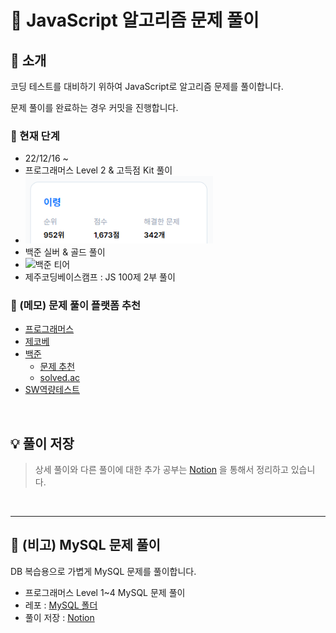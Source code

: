 # 🤮 JavaScript 알고리즘 문제 풀이

## 👋 소개

코딩 테스트를 대비하기 위하여 JavaScript로 알고리즘 문제를 풀이합니다.

문제 풀이를 완료하는 경우 커밋을 진행합니다.

### 🌱 현재 단계

- 22/12/16 ~
- 프로그래머스 Level 2 & 고득점 Kit 풀이
- <img src="./assets/status_programmers.PNG" alt="프로그래머스 순위" width="300">
- 백준 실버 & 골드 풀이
- <img src="http://mazassumnida.wtf/api/v2/generate_badge?boj=sryung1225" alt="백준 티어" width="300">
- 제주코딩베이스캠프 : JS 100제 2부 풀이

### 🎒 (메모) 문제 풀이 플랫폼 추천

- [프로그래머스](https://programmers.co.kr/)
- [제코베](https://paullab.co.kr/codefestival.html)
- [백준](https://www.acmicpc.net/step)
  - [문제 추천](https://devjeong.com/algorithm/algorithm-1/#코딩-테스트-대비-백준-문제-추천)
  - [solved.ac](https://solved.ac/)
- [SW역량테스트](https://swexpertacademy.com/main/capacityTest/main.do)

<br>

## 💡 풀이 저장

> 상세 풀이와 다른 풀이에 대한 추가 공부는 [Notion](https://eve1225.notion.site/7d0a802bb0da46fda1dec663bd41efb9?v=4bda3b722aab427d90e1a3fcc6facf2c) 을 통해서 정리하고 있습니다.

<br>

---

## 🍞 (비고) MySQL 문제 풀이

DB 복습용으로 가볍게 MySQL 문제를 풀이합니다.

- 프로그래머스 Level 1~4 MySQL 문제 풀이
- 레포 : [MySQL 폴더](/MYSQL/)
- 풀이 저장 : [Notion](https://eve1225.notion.site/cafc95712c5841da864bbf1d14dba3f8?v=6869536f9af44da7b917a6d77374e9d0&pvs=4)
